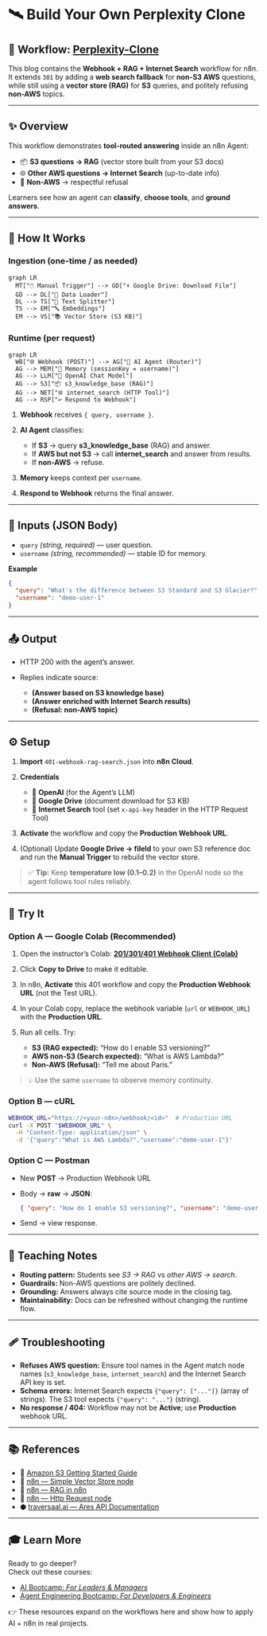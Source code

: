 # 🛰️ Build Your Own Perplexity Clone
## 🔀 Workflow: [Perplexity-Clone](https://github.com/aminajavaid30/agents-in-action/tree/substack-blogs/your-own-perplexity-clone)

This blog contains the **Webhook + RAG + Internet Search** workflow for n8n.
It extends `301` by adding a **web search fallback** for **non-S3 AWS** questions, while still using a **vector store (RAG)** for **S3** queries, and politely refusing **non-AWS** topics.

---

## ✨ Overview

This workflow demonstrates **tool-routed answering** inside an n8n Agent:

- 📦 **S3 questions → RAG** (vector store built from your S3 docs)
- 🌐 **Other AWS questions → Internet Search** (up-to-date info)
- 🚫 **Non-AWS** → respectful refusal

Learners see how an agent can **classify**, **choose tools**, and **ground answers**.

---

## 🔄 How It Works

### Ingestion (one-time / as needed)

```mermaid
graph LR
  MT["🖱️ Manual Trigger"] --> GD["⬇️ Google Drive: Download File"]
  GD --> DL["📂 Data Loader"]
  DL --> TS["📄 Text Splitter"]
  TS --> EM["🔤 Embeddings"]
  EM --> VS["📚 Vector Store (S3 KB)"]
```

### Runtime (per request)

```mermaid
graph LR
  WB["🌐 Webhook (POST)"] --> AG["🧠 AI Agent (Router)"]
  AG --> MEM["💾 Memory (sessionKey = username)"]
  AG --> LLM["🤖 OpenAI Chat Model"]
  AG --> S3["📦 s3_knowledge_base (RAG)"]
  AG --> NET["🌐 internet_search (HTTP Tool)"]
  AG --> RSP["↩️ Respond to Webhook"]
```

1. **Webhook** receives `{ query, username }`.
2. **AI Agent** classifies:

   - If **S3** → query **s3_knowledge_base** (RAG) and answer.
   - If **AWS but not S3** → call **internet_search** and answer from results.
   - If **non-AWS** → refuse.

3. **Memory** keeps context per `username`.
4. **Respond to Webhook** returns the final answer.

---

## 🛂 Inputs (JSON Body)

- `query` _(string, required)_ — user question.
- `username` _(string, recommended)_ — stable ID for memory.

**Example**

```json
{
  "query": "What's the difference between S3 Standard and S3 Glacier?",
  "username": "demo-user-1"
}
```

---

## 📤 Output

- HTTP 200 with the agent’s answer.
- Replies indicate source:

  - **(Answer based on S3 knowledge base)**
  - **(Answer enriched with Internet Search results)**
  - **(Refusal: non-AWS topic)**

---

## ⚙️ Setup

1. **Import** `401-webhook-rag-search.json` into **n8n Cloud**.
2. **Credentials**

   - 🔑 **OpenAI** (for the Agent’s LLM)
   - 🔑 **Google Drive** (document download for S3 KB)
   - 🔑 **Internet Search** tool (set `x-api-key` header in the HTTP Request Tool)

3. **Activate** the workflow and copy the **Production Webhook URL**.
4. (Optional) Update **Google Drive → fileId** to your own S3 reference doc and run the **Manual Trigger** to rebuild the vector store.

> ✅ **Tip:** Keep **temperature low (0.1–0.2)** in the OpenAI node so the agent follows tool rules reliably.

---

## 🧪 Try It

### Option A — **Google Colab (Recommended)**

1. Open the instructor’s Colab:
   **[201/301/401 Webhook Client (Colab)](https://colab.research.google.com/drive/1o66IjJDEQZ404gs5MNiItm2WqxcU2bzx?usp=sharing)**
2. Click **Copy to Drive** to make it editable.
3. In n8n, **Activate** this 401 workflow and copy the **Production Webhook URL** (not the Test URL).
4. In your Colab copy, replace the webhook variable (`url` or `WEBHOOK_URL`) with the **Production URL**.
5. Run all cells. Try:

   - **S3 (RAG expected):** “How do I enable S3 versioning?”
   - **AWS non-S3 (Search expected):** “What is AWS Lambda?”
   - **Non-AWS (Refusal):** “Tell me about Paris.”

> 💡 Use the same `username` to observe memory continuity.

### Option B — cURL

```bash
WEBHOOK_URL="https://<your-n8n>/webhook/<id>"  # Production URL
curl -X POST "$WEBHOOK_URL" \
  -H "Content-Type: application/json" \
  -d '{"query":"What is AWS Lambda?","username":"demo-user-1"}'
```

### Option C — Postman

- New **POST** → Production Webhook URL
- Body → **raw** → **JSON**:

  ```json
  { "query": "How do I enable S3 versioning?", "username": "demo-user-1" }
  ```

- Send → view response.

---

## 🧠 Teaching Notes

- **Routing pattern:** Students see _S3 → RAG_ vs _other AWS → search_.
- **Guardrails:** Non-AWS questions are politely declined.
- **Grounding:** Answers always cite source mode in the closing tag.
- **Maintainability:** Docs can be refreshed without changing the runtime flow.

---

## 🩹 Troubleshooting

- **Refuses AWS question:** Ensure tool names in the Agent match node names (`s3_knowledge_base`, `internet_search`) and the Internet Search API key is set.
- **Schema errors:** Internet Search expects `{"query": ["..."]}` (array of strings). The S3 tool expects `{"query": "..."}` (string).
- **No response / 404:** Workflow may not be **Active**; use **Production** webhook URL.

---

## 📚 References

- 📖 [Amazon S3 Getting Started Guide](https://cdn2.hubspot.net/hubfs/4423734/marketing/vendor%20insights/AWS/White%20papers/S3-Getting%20Started%20Guide.pdf)
- 📖 [n8n — Simple Vector Store node](https://docs.n8n.io/integrations/builtin/cluster-nodes/root-nodes/n8n-nodes-langchain.vectorstoreinmemory/)
- 📖 [n8n — RAG in n8n](https://docs.n8n.io/advanced-ai/rag-in-n8n/)
- 📖 [n8n — Http Request node](https://docs.n8n.io/integrations/builtin/core-nodes/n8n-nodes-base.httprequest/)
- ⬢ [traversaal.ai — Ares API Documentation](https://docs.traversaal.ai/docs/intro)

---

## 🎓 Learn More

Ready to go deeper?  
Check out these courses:

- [AI Bootcamp: _For Leaders & Managers_](https://maven.com/boring-bot/ml-system-design?promoCode=201OFF)
- [Agent Engineering Bootcamp: _For Developers & Engineers_](https://maven.com/boring-bot/advanced-llm?promoCode=200OFF)

👉 These resources expand on the workflows here and show how to apply AI + n8n in real projects.
